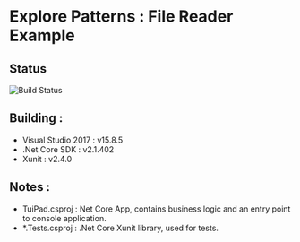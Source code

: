 
# Explore Patterns : File Reader Example

## Status
![Build Status](https://dev.azure.com/sxtaieb/TuiPad/_apis/build/status/sotaieb.TuiPad)

## Building :

-  Visual Studio 2017 : v15.8.5
- .Net Core SDK : v2.1.402
-  Xunit : v2.4.0


## Notes :

- TuiPad.csproj : Net Core App, contains business logic and an entry point to console application.
- *.Tests.csproj : .Net Core Xunit library, used for tests.

